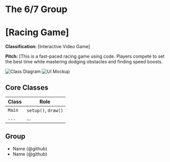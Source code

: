 # The 6/7 Group


# [Racing Game]


**Classification:** [Interactive Video Game]


**Pitch:** [This is a fast-paced racing game using code. Players compete to set the best time while mastering dodging obstacles and finding speed boosts.


![Class Diagram](class-diagram.png)
![UI Mockup](mockup.png)


## Core Classes
| Class | Role |
|-------|------|
| `Main` | `setup()`, `draw()` |
| `...` | ... |


## Group
- Name (@github)
- Name (@github)

